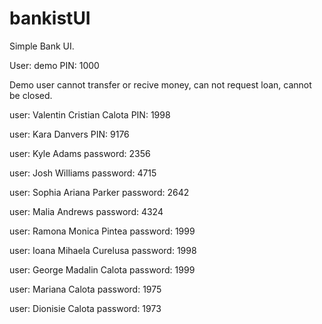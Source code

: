 # bankistUI

Simple Bank UI.

User: demo
PIN: 1000

Demo user cannot transfer or recive money, can not request loan, cannot be closed.

user: Valentin Cristian Calota
PIN: 1998

user: Kara Danvers
PIN: 9176

user: Kyle Adams
password: 2356

user: Josh Williams
password: 4715

user: Sophia Ariana Parker
password: 2642

user: Malia Andrews
password: 4324

user: Ramona Monica Pintea
password: 1999

user: Ioana Mihaela Curelusa
password: 1998

user: George Madalin Calota
password: 1999

user: Mariana Calota
password: 1975

user: Dionisie Calota
password: 1973
